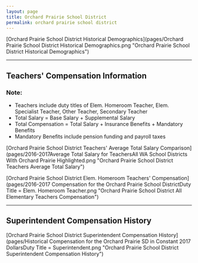 ```yaml
---
layout: page
title: Orchard Prairie School District
permalink: orchard prairie school district
---
```



[Orchard Prairie School District Historical Demographics](pages/Orchard Prairie School District Historical Demographics.png "Orchard Prairie School District Historical Demographics")

___

## Teachers' Compensation Information
### Note:
- Teachers include duty titles of Elem. Homeroom Teacher, Elem. Specialist Teacher, Other Teacher, Secondary Teacher
- Total Salary = Base Salary + Supplemental Salary
- Total Compensation = Total Salary + Insurance Benefits + Mandatory Benefits
- Mandatory Benefits include pension funding and payroll taxes

[Orchard Prairie School District Teachers' Average Total Salary Comparison](pages/2016-2017Average Total Salary for TeachersAll WA School Districts With Orchard Prairie Highlighted.png "Orchard Prairie School District Teachers Average Total Salary")

[Orchard Prairie School District Elem. Homeroom Teachers' Compensation](pages/2016-2017 Compensation for the Orchard Prairie School DistrictDuty Title = Elem. Homeroom Teacher.png "Orchard Prairie School District All Elementary Teachers Compensation")


___

## Superintendent Compensation History

[Orchard Prairie School District Superintendent Compensation History](pages/Historical Compensation for the Orchard Prairie SD in Constant 2017 DollarsDuty Title = Superintendent.png "Orchard Prairie School District Superintendent Compensation History")

